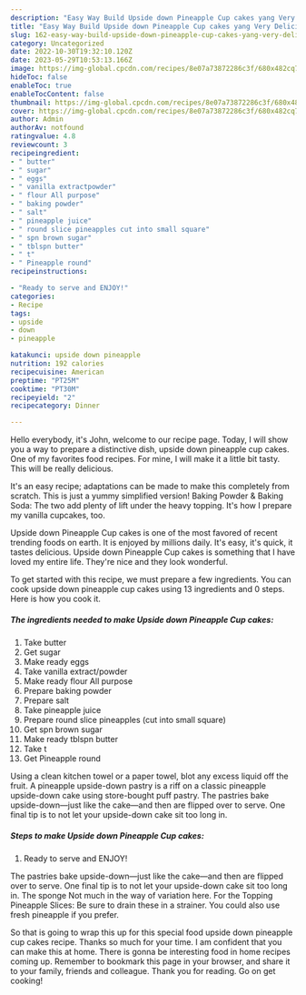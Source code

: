 ```yaml
---
description: "Easy Way Build Upside down Pineapple Cup cakes yang Very Delicious"
title: "Easy Way Build Upside down Pineapple Cup cakes yang Very Delicious"
slug: 162-easy-way-build-upside-down-pineapple-cup-cakes-yang-very-delicious
category: Uncategorized
date: 2022-10-30T19:32:10.120Z
date: 2023-05-29T10:53:13.166Z
image: https://img-global.cpcdn.com/recipes/8e07a73872286c3f/680x482cq70/upside-down-pineapple-cup-cakes-recipe-main-photo.jpg
hideToc: false
enableToc: true
enableTocContent: false
thumbnail: https://img-global.cpcdn.com/recipes/8e07a73872286c3f/680x482cq70/upside-down-pineapple-cup-cakes-recipe-main-photo.jpg
cover: https://img-global.cpcdn.com/recipes/8e07a73872286c3f/680x482cq70/upside-down-pineapple-cup-cakes-recipe-main-photo.jpg
author: Admin
authorAv: notfound
ratingvalue: 4.8
reviewcount: 3
recipeingredient:
- " butter"
- " sugar"
- " eggs"
- " vanilla extractpowder"
- " flour All purpose"
- " baking powder"
- " salt"
- " pineapple juice"
- " round slice pineapples cut into small square"
- " spn brown sugar"
- " tblspn butter"
- " t"
- " Pineapple round"
recipeinstructions:

- "Ready to serve and ENJOY!"
categories:
- Recipe
tags:
- upside
- down
- pineapple

katakunci: upside down pineapple 
nutrition: 192 calories
recipecuisine: American
preptime: "PT25M"
cooktime: "PT30M"
recipeyield: "2"
recipecategory: Dinner

---
```



Hello everybody, it's John, welcome to our recipe page. Today, I will show you a way to prepare a distinctive dish, upside down pineapple cup cakes. One of my favorites food recipes. For mine, I will make it a little bit tasty. This will be really delicious.

It&#39;s an easy recipe; adaptations can be made to make this completely from scratch. This is just a yummy simplified version! Baking Powder &amp; Baking Soda: The two add plenty of lift under the heavy topping. It&#39;s how I prepare my vanilla cupcakes, too.

Upside down Pineapple Cup cakes is one of the most favored of recent trending foods on earth. It is enjoyed by millions daily. It's easy, it's quick, it tastes delicious. Upside down Pineapple Cup cakes is something that I have loved my entire life. They're nice and they look wonderful.


To get started with this recipe, we must prepare a few ingredients. You can cook upside down pineapple cup cakes using 13 ingredients and 0 steps. Here is how you cook it.

<!--inarticleads1-->

##### The ingredients needed to make Upside down Pineapple Cup cakes:

1. Take  butter
1. Get  sugar
1. Make ready  eggs
1. Take  vanilla extract/powder
1. Make ready  flour All purpose
1. Prepare  baking powder
1. Prepare  salt
1. Take  pineapple juice
1. Prepare  round slice pineapples (cut into small square)
1. Get  spn brown sugar
1. Make ready  tblspn butter
1. Take  t
1. Get  Pineapple round


Using a clean kitchen towel or a paper towel, blot any excess liquid off the fruit. A pineapple upside-down pastry is a riff on a classic pineapple upside-down cake using store-bought puff pastry. The pastries bake upside-down—just like the cake—and then are flipped over to serve. One final tip is to not let your upside-down cake sit too long in. 

<!--inarticleads2-->

##### Steps to make Upside down Pineapple Cup cakes:


1. Ready to serve and ENJOY!

The pastries bake upside-down—just like the cake—and then are flipped over to serve. One final tip is to not let your upside-down cake sit too long in. The sponge Not much in the way of variation here. For the Topping Pineapple Slices: Be sure to drain these in a strainer. You could also use fresh pineapple if you prefer. 

So that is going to wrap this up for this special food upside down pineapple cup cakes recipe. Thanks so much for your time. I am confident that you can make this at home. There is gonna be interesting food in home recipes coming up. Remember to bookmark this page in your browser, and share it to your family, friends and colleague. Thank you for reading. Go on get cooking!
